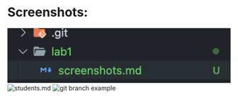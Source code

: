 # Screenshots:

![screenshots](./image.png)
![students.md](./image1.png)
![git branch example](./image4.png)

